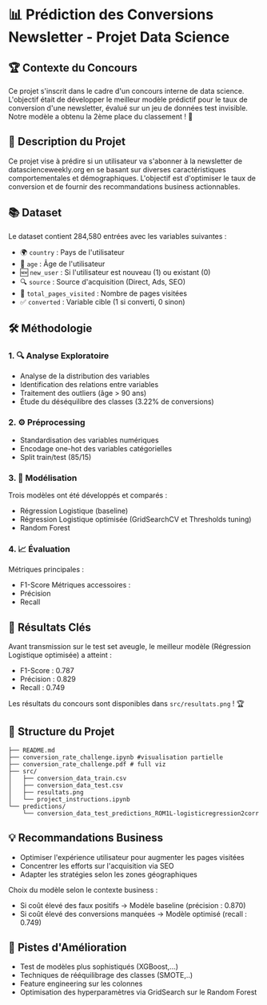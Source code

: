 # 📊 Prédiction des Conversions Newsletter - Projet Data Science

## 🏆 Contexte du Concours
Ce projet s'inscrit dans le cadre d'un concours interne de data science. L'objectif était de développer le meilleur modèle prédictif pour le taux de conversion d'une newsletter, évalué sur un jeu de données test invisible. Notre modèle a obtenu la 2ème place du classement ! 🥈

## 📝 Description du Projet
Ce projet vise à prédire si un utilisateur va s'abonner à la newsletter de datascienceweekly.org en se basant sur diverses caractéristiques comportementales et démographiques. L'objectif est d'optimiser le taux de conversion et de fournir des recommandations business actionnables.

## 📚 Dataset
Le dataset contient 284,580 entrées avec les variables suivantes :
- 🌍 `country` : Pays de l'utilisateur
- 👤 `age` : Âge de l'utilisateur
- 🆕 `new_user` : Si l'utilisateur est nouveau (1) ou existant (0)
- 🔍 `source` : Source d'acquisition (Direct, Ads, SEO)
- 📱 `total_pages_visited` : Nombre de pages visitées
- ✅ `converted` : Variable cible (1 si converti, 0 sinon)

## 🛠️ Méthodologie

### 1. 🔍 Analyse Exploratoire
- Analyse de la distribution des variables
- Identification des relations entre variables
- Traitement des outliers (âge > 90 ans)
- Étude du déséquilibre des classes (3.22% de conversions)

### 2. ⚙️ Préprocessing
- Standardisation des variables numériques
- Encodage one-hot des variables catégorielles
- Split train/test (85/15)

### 3. 🤖 Modélisation
Trois modèles ont été développés et comparés :
- Régression Logistique (baseline)
- Régression Logistique optimisée (GridSearchCV et Thresholds tuning)
- Random Forest

### 4. 📈 Évaluation
Métriques principales :
- F1-Score
Métriques accessoires :
- Précision
- Recall

## 🎯 Résultats Clés
Avant transmission sur le test set aveugle, le meilleur modèle (Régression Logistique optimisée) a atteint :
- F1-Score : 0.787
- Précision : 0.829
- Recall : 0.749

Les résultats du concours sont disponibles dans `src/resultats.png` ! 🏆

## 📁 Structure du Projet

```plaintext
├── README.md
├── conversion_rate_challenge.ipynb #visualisation partielle
├── conversion_rate_challenge.pdf # full viz
├── src/
│   ├── conversion_data_train.csv
│   ├── conversion_data_test.csv
│   ├── resultats.png
│   └── project_instructions.ipynb
└── predictions/
    └── conversion_data_test_predictions_ROM1L-logisticregression2corr
```
   
## 💡 Recommandations Business
- Optimiser l'expérience utilisateur pour augmenter les pages visitées
- Concentrer les efforts sur l'acquisition via SEO
- Adapter les stratégies selon les zones géographiques

Choix du modèle selon le contexte business :
- Si coût élevé des faux positifs → Modèle baseline (précision : 0.870)
- Si coût élevé des conversions manquées → Modèle optimisé (recall : 0.749)

## 🚀 Pistes d'Amélioration
- Test de modèles plus sophistiqués (XGBoost,...)
- Techniques de rééquilibrage des classes (SMOTE,..)
- Feature engineering sur les colonnes
- Optimisation des hyperparamètres via GridSearch sur le Random Forest
